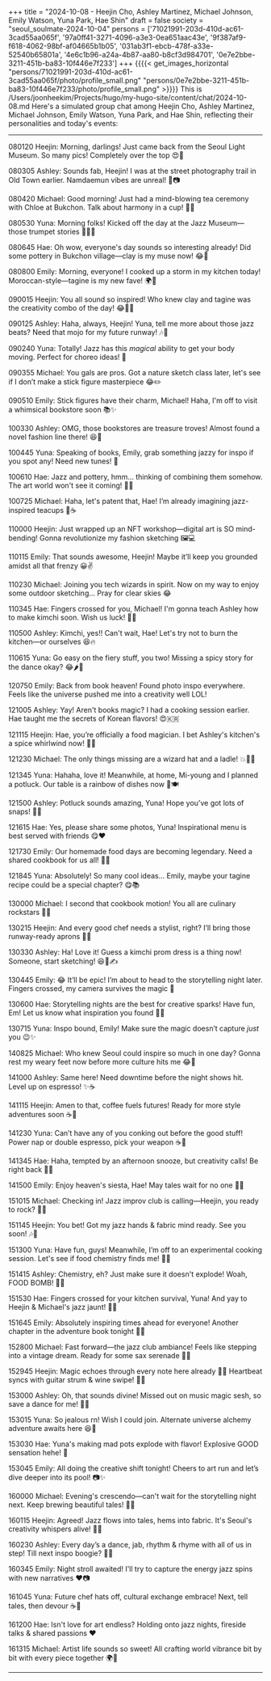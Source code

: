 +++
title = "2024-10-08 - Heejin Cho, Ashley Martinez, Michael Johnson, Emily Watson, Yuna Park, Hae Shin"
draft = false
society = "seoul_soulmate-2024-10-04"
persons = ['71021991-203d-410d-ac61-3cad55aa065f', '97a0ff41-3271-4096-a3e3-0ea651aac43e', '9f387af9-f618-4062-98bf-af04665b1b05', '031ab3f1-ebcb-478f-a33e-52540b65801a', '4e6c1b96-a24a-4b87-aa80-b8cf3d984701', '0e7e2bbe-3211-451b-ba83-10f446e7f233']
+++
{{{{< get_images_horizontal "persons/71021991-203d-410d-ac61-3cad55aa065f/photo/profile_small.png" "persons/0e7e2bbe-3211-451b-ba83-10f446e7f233/photo/profile_small.png" >}}}}
This is /Users/joonheekim/Projects/hugo/my-hugo-site/content/chat/2024-10-08.md
Here's a simulated group chat among Heejin Cho, Ashley Martinez, Michael Johnson, Emily Watson, Yuna Park, and Hae Shin, reflecting their personalities and today's events:

---

080120 Heejin: Morning, darlings! Just came back from the Seoul Light Museum. So many pics! Completely over the top 😍📸

080305 Ashley: Sounds fab, Heejin! I was at the street photography trail in Old Town earlier. Namdaemun vibes are unreal! 🎨📷

080420 Michael: Good morning! Just had a mind-blowing tea ceremony with Chloe at Bukchon. Talk about harmony in a cup! 🍵😌

080530 Yuna: Morning folks! Kicked off the day at the Jazz Museum—those trumpet stories 💭🎺🔥

080645 Hae: Oh wow, everyone's day sounds so interesting already! Did some pottery in Bukchon village—clay is my muse now! 😂🏺

080800 Emily: Morning, everyone! I cooked up a storm in my kitchen today! Moroccan-style—tagine is my new fave! 🌍🍲

090015 Heejin: You all sound so inspired! Who knew clay and tagine was the creativity combo of the day! 😂🎨🍲

090125 Ashley: Haha, always, Heejin! Yuna, tell me more about those jazz beats? Need that mojo for my future runway! 🎶👠

090240 Yuna: Totally! Jazz has this *magical* ability to get your body moving. Perfect for choreo ideas! 💃

090355 Michael: You gals are pros. Got a nature sketch class later, let's see if I don’t make a stick figure masterpiece 😂✏️

090510 Emily: Stick figures have their charm, Michael! Haha, I'm off to visit a whimsical bookstore soon 📚✨

100330 Ashley: OMG, those bookstores are treasure troves! Almost found a novel fashion line there! 😆📖

100445 Yuna: Speaking of books, Emily, grab something jazzy for inspo if you spot any! Need new tunes! 🎷

100610 Hae: Jazz and pottery, hmm... thinking of combining them somehow. The art world won't see it coming! 🎼🥣

100725 Michael: Haha, let's patent that, Hae! I’m already imagining jazz-inspired teacups 🎺☕

110000 Heejin: Just wrapped up an NFT workshop—digital art is SO mind-bending! Gonna revolutionize my fashion sketching 🖼️💻

110115 Emily: That sounds awesome, Heejin! Maybe it’ll keep you grounded amidst all that frenzy 😀✌️

110230 Michael: Joining you tech wizards in spirit. Now on my way to enjoy some outdoor sketching... Pray for clear skies 😂

110345 Hae: Fingers crossed for you, Michael! I'm gonna teach Ashley how to make kimchi soon. Wish us luck! 🥬🔪

110500 Ashley: Kimchi, yes!! Can't wait, Hae! Let's try not to burn the kitchen—or ourselves 😆🔥

110615 Yuna: Go easy on the fiery stuff, you two! Missing a spicy story for the dance okay? 😂🌶️💃

120750 Emily: Back from book heaven! Found photo inspo everywhere. Feels like the universe pushed me into a creativity well LOL!

121005 Ashley: Yay! Aren't books magic? I had a cooking session earlier. Hae taught me the secrets of Korean flavors! 😍🇰🇷

121115 Heejin: Hae, you’re officially a food magician. I bet Ashley's kitchen's a spice whirlwind now! 🍙✨

121230 Michael: The only things missing are a wizard hat and a ladle! 💥🎩🥄

121345 Yuna: Hahaha, love it! Meanwhile, at home, Mi-young and I planned a potluck. Our table is a rainbow of dishes now 🌈🍽️

121500 Ashley: Potluck sounds amazing, Yuna! Hope you’ve got lots of snaps! 📸😋

121615 Hae: Yes, please share some photos, Yuna! Inspirational menu is best served with friends 😋❤️

121730 Emily: Our homemade food days are becoming legendary. Need a shared cookbook for us all! 📖🍴

121845 Yuna: Absolutely! So many cool ideas... Emily, maybe your tagine recipe could be a special chapter? 😋📚

130000 Michael: I second that cookbook motion! You all are culinary rockstars 🌟🎸 

130215 Heejin: And every good chef needs a stylist, right? I’ll bring those runway-ready aprons 👗🔪

130330 Ashley: Ha! Love it! Guess a kimchi prom dress is a thing now! Someone, start sketching! 😆🥬✍️

130445 Emily: 😂 It’ll be epic! I’m about to head to the storytelling night later. Fingers crossed, my camera survives the magic 🎥

130600 Hae: Storytelling nights are the best for creative sparks! Have fun, Em! Let us know what inspiration you found 📜✨

130715 Yuna: Inspo bound, Emily! Make sure the magic doesn’t capture *just* you 😉✨

140825 Michael: Who knew Seoul could inspire so much in one day? Gonna rest my weary feet now before more culture hits me 😂🚶

141000 Ashley: Same here! Need downtime before the night shows hit. Level up on espresso! ✨☕

141115 Heejin: Amen to that, coffee fuels futures! Ready for more style adventures soon ☕💃

141230 Yuna: Can’t have any of you conking out before the good stuff! Power nap or double espresso, pick your weapon ☕💪

141345 Hae: Haha, tempted by an afternoon snooze, but creativity calls! Be right back 🙈💤

141500 Emily: Enjoy heaven's siesta, Hae! May tales wait for no one 🌙✨

151015 Michael: Checking in! Jazz improv club is calling—Heejin, you ready to rock? 🎷🥁

151145 Heejin: You bet! Got my jazz hands & fabric mind ready. See you soon! 🎶👗

151300 Yuna: Have fun, guys! Meanwhile, I’m off to an experimental cooking session. Let's see if food chemistry finds me! 🧪🍲

151415 Ashley: Chemistry, eh? Just make sure it doesn't explode! Woah, FOOD BOMB! 🤯🍛

151530 Hae: Fingers crossed for your kitchen survival, Yuna! And yay to Heejin & Michael's jazz jaunt! 💃🎶

151645 Emily: Absolutely inspiring times ahead for everyone! Another chapter in the adventure book tonight 🎡📙

152800 Michael: Fast forward—the jazz club ambiance! Feels like stepping into a vintage dream. Ready for some sax serenade 🎵🎤

152945 Heejin: Magic echoes through every note here already 🌙🎷 Heartbeat syncs with guitar strum & wine swipe! 🍷💋

153000 Ashley: Oh, that sounds divine! Missed out on music magic sesh, so save a dance for me! 💃🍷

153015 Yuna: So jealous rn! Wish I could join. Alternate universe alchemy adventure awaits here 😆💫

153030 Hae: Yuna's making mad pots explode with flavor! Explosive GOOD sensation hehe! 🌋

153045 Emily: All doing the creative shift tonight! Cheers to art run and let’s dive deeper into its pool! 📷✨

160000 Michael: Evening's crescendo—can't wait for the storytelling night next. Keep brewing beautiful tales! 🌌📖

160115 Heejin: Agreed! Jazz flows into tales, hems into fabric. It's Seoul's creativity whispers alive! 🎨✨

160230 Ashley: Every day’s a dance, jab, rhythm & rhyme with all of us in step! Till next inspo boogie? 💃🕺

160345 Emily: Night stroll awaited! I'll try to capture the energy jazz spins with new narratives ❤️📷

161045 Yuna: Future chef hats off, cultural exchange embrace! Next, tell tales, then devour ☕🔮

161200 Hae: Isn't love for art endless? Holding onto jazz nights, fireside talks & shared passions ❤️

161315 Michael: Artist life sounds so sweet! All crafting world vibrance bit by bit with every piece together 🌍🌟

---
